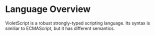 # Language Overview

VioletScript is a robust strongly-typed scripting language. Its syntax is similiar to ECMAScript, but it has different semantics.